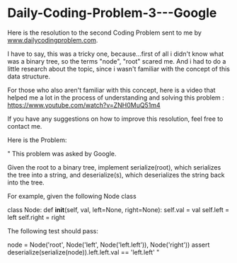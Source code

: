 # Daily-Coding-Problem-3---Google
Here is the resolution to the second Coding Problem sent to me by www.dailycodingproblem.com.

I have to say, this was a tricky one, because...first of all i didn't know what was a binary tree, so the terms "node", "root"
scared me. And i had to do a little research about the topic, since i wasn't familiar with the concept of this data structure.

For those who also aren't familiar with this concept, here is a video that helped me a lot in the process of understanding and solving this problem : https://www.youtube.com/watch?v=ZNH0MuQ51m4

If you have any suggestions on how to improve this resolution, feel free to contact me.

Here is the Problem:

"
This problem was asked by Google.

Given the root to a binary tree, implement serialize(root), which serializes the tree into a string, and deserialize(s), which deserializes the string back into the tree.

For example, given the following Node class

class Node:
    def __init__(self, val, left=None, right=None):
        self.val = val
        self.left = left
        self.right = right
        
The following test should pass:

node = Node('root', Node('left', Node('left.left')), Node('right'))
assert deserialize(serialize(node)).left.left.val == 'left.left'
"
